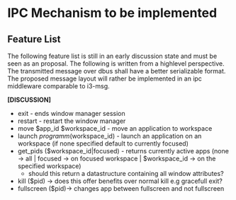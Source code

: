 # IPC Mechanism to be implemented

## Feature List
The following feature list is still in an early discussion state and must be seen as an proposal.
The following is written from a highlevel perspective. The transmitted message over dbus shall have a better serializable format. 
The proposed message layout will rather be implemented in an ipc middleware comparable to i3-msg.

**[DISCUSSION]**
* exit - ends window manager session
* restart - restart the window manager
* move $app_id $workspace_id - move an application to workspace
* launch $programm ($workspace_id) - launch an application on an workspace (if none specified default to currently focused)
* get_pids ($workspace_id|focused) - returns currently active apps (none -> all | focused -> on focused workspace | $workspace_id -> on the specified workspace)
    - should this return a datastructure containing all window attributes? 
* kill ($pid) -> does this offer benefits over normal kill e.g gracefull exit?
* fullscreen ($pid)-> changes app between fullscreen and not fullscreen 

